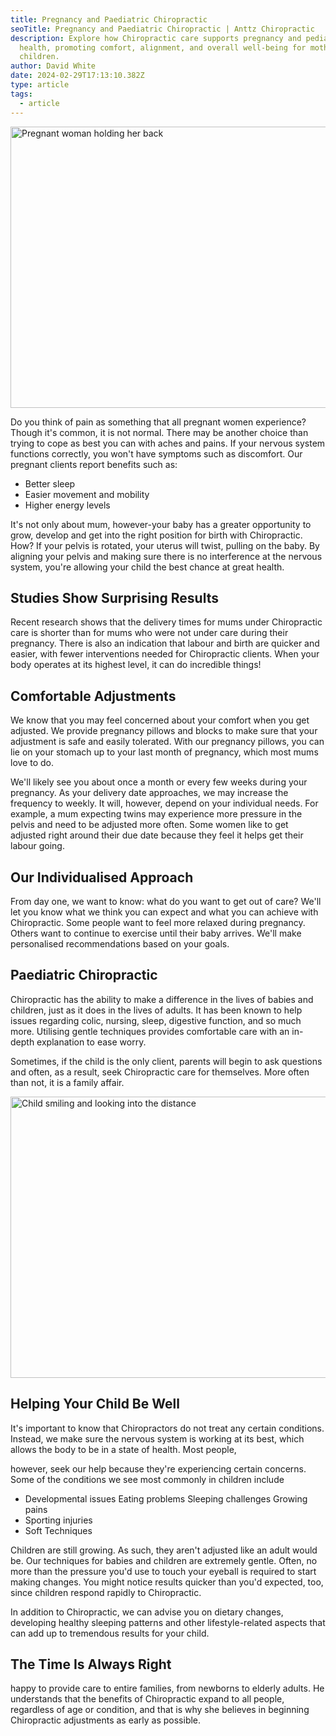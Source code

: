 ```yaml
---
title: Pregnancy and Paediatric Chiropractic
seoTitle: Pregnancy and Paediatric Chiropractic | Anttz Chiropractic
description: Explore how Chiropractic care supports pregnancy and pediatric
  health, promoting comfort, alignment, and overall well-being for mothers and
  children.
author: David White
date: 2024-02-29T17:13:10.382Z
type: article
tags:
  - article
---
```

<img src="/_includes/static/img/pregnant.webp" alt="Pregnant woman holding her back" title="Pregnant woman holding her back" class="Right" width="600px" height="450px" loading="lazy"/>

Do you think of pain as something that all pregnant women experience? Though it's common, it is not normal. There may be another choice than trying to cope as best you can with aches and pains. If your nervous system functions correctly, you won't have symptoms such as discomfort. Our pregnant clients report benefits such as:

* Better sleep
* Easier movement and mobility
* Higher energy levels

It's not only about mum, however-your baby has a greater opportunity to grow, develop and get into the right position for birth with Chiropractic. How? If your pelvis is rotated, your uterus will twist, pulling on the baby. By aligning your pelvis and making sure there is no interference at the nervous system, you're allowing your child the best chance at great health.

## Studies Show Surprising Results

Recent research shows that the delivery times for mums under Chiropractic care is shorter than for mums who were not under care during their pregnancy. There is also an indication that labour and birth are quicker and easier, with fewer interventions needed for Chiropractic clients. When your body operates at its highest level, it can do incredible things!

## Comfortable Adjustments

We know that you may feel concerned about your comfort when you get adjusted. We provide pregnancy pillows and blocks to make sure that your adjustment is safe and easily tolerated. With our pregnancy pillows, you can lie on your stomach up to your last month of pregnancy, which most mums love to do.

We'll likely see you about once a month or every few weeks during your pregnancy. As your delivery date approaches, we may increase the frequency to weekly. It will, however, depend on your individual needs. For example, a mum expecting twins may experience more pressure in the pelvis and need to be adjusted more often. Some women like to get adjusted right around their due date because they feel it helps get their labour going.

## Our Individualised Approach

From day one, we want to know: what do you want to get out of care? We'll let you know what we think you can expect and what you can achieve with Chiropractic. Some people want to feel more relaxed during pregnancy. Others want to continue to exercise until their baby arrives. We'll make personalised recommendations based on your goals.

## Paediatric Chiropractic

Chiropractic has the ability to make a difference in the lives of babies and children, just as it does in the lives of adults. It has been known to help issues regarding colic, nursing, sleep, digestive function, and so much more. Utilising gentle techniques provides comfortable care with an in-depth explanation to ease worry.

Sometimes, if the child is the only client, parents will begin to ask questions and often, as a result, seek Chiropractic care for themselves. More often than not, it is a family affair.

<img src="/_includes/static/img/child.webp" alt="Child smiling and looking into the distance" title="Child smiling and looking into the distance" class="Left" width="600px" height="450px" loading="lazy"/>

## Helping Your Child Be Well

It's important to know that Chiropractors do not treat any certain conditions. Instead, we make sure the nervous system is working at its best, which allows the body to be in a state of health. Most people,

however, seek our help because they're experiencing certain concerns. Some of the conditions we see most commonly in children include

* Developmental issues Eating problems Sleeping challenges Growing pains
* Sporting injuries
* Soft Techniques

Children are still growing. As such, they aren't adjusted like an adult would be. Our techniques for babies and children are extremely gentle. Often, no more than the pressure you'd use to touch your eyeball is required to start making changes. You might notice results quicker than you'd expected, too, since children respond rapidly to Chiropractic.

In addition to Chiropractic, we can advise you on dietary changes, developing healthy sleeping patterns and other lifestyle-related aspects that can add up to tremendous results for your child.

## The Time Is Always Right

happy to provide care to entire families, from newborns to elderly adults. He understands that the benefits of Chiropractic expand to all people, regardless of age or condition, and that is why she believes in beginning Chiropractic adjustments as early as possible.
